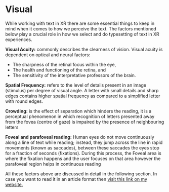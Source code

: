 # Visual

While working with text in XR there are some essential things to keep in mind when it comes to how we perceive the text. The factors mentioned below play a crucial role in how we select and do typesetting of text in XR experiences.&#x20;

**Visual Acuity:** commonly describes the clearness of vision. Visual acuity is dependent on optical and neural factors:

* The sharpness of the retinal focus within the eye,&#x20;
* The health and functioning of the retina, and&#x20;
* The sensitivity of the interpretative professors of the brain.

**Spatial Frequency:** refers to the level of details present in an image (stimulus) per degree of visual angle. A letter with small details and sharp edges contains higher spatial frequency as compared to a simplified letter with round edges.

**Crowding:** is the effect of separation which hinders the reading, it is a perceptual phenomenon in which recognition of letters presented away from the fovea (centre of gaze) is impaired by the presence of neighbouring letters

**Foveal and parafoveal reading:** Human eyes do not move continuously along a line of text while reading; instead, they jump across the line in rapid movements (known as saccades), between these saccades the eyes stop for a fraction of seconds (fixations). During this process, the Foveal area is where the fixation happens and the user focuses on that area however the parafoveal region helps in continuous reading



All these factors above are discussed in detail in the following section. In case you want to read it in an article format then [visit this link on my website.](https://niteeshyadav.com/blog/factors-that-influence-the-reading-experience-in-ar-8677/)
